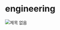 # engineering
![제목 없음](https://github.com/sinjuha/engineering/assets/127822620/894e5b11-24b9-45d6-8789-4886960cc22c)

